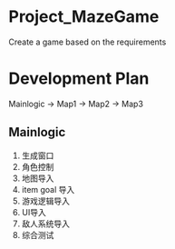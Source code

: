 # Project_MazeGame
 Create a game based on the requirements

# Development Plan
Mainlogic -> Map1 -> Map2 -> Map3

## Mainlogic
1. 生成窗口
2. 角色控制
3. 地图导入
4. item goal 导入
5. 游戏逻辑导入
6. UI导入
7. 敌人系统导入
8. 综合测试
